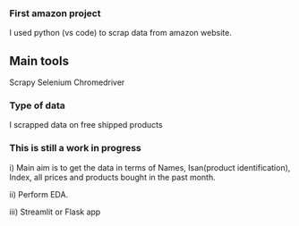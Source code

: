 ### First amazon project
I used python (vs code) to scrap data from amazon website.
## Main tools
Scrapy
Selenium
Chromedriver
### Type of data
I scrapped data on free shipped products



### This is still a work in progress
i) Main aim is to get the data in terms of Names, Isan(product identification), Index, all prices and products bought in the past month.

ii) Perform EDA.

iii) Streamlit or Flask app
